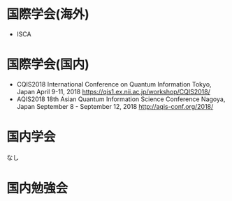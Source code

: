 # 国際学会(海外)
* ISCA
# 国際学会(国内)
* CQIS2018 International Conference on Quantum Information
Tokyo, Japan
April 9-11, 2018
https://qis1.ex.nii.ac.jp/workshop/CQIS2018/
* AQIS2018 18th Asian Quantum Information Science Conference
Nagoya, Japan
September 8 - September 12, 2018
http://aqis-conf.org/2018/
# 国内学会
なし
# 国内勉強会
